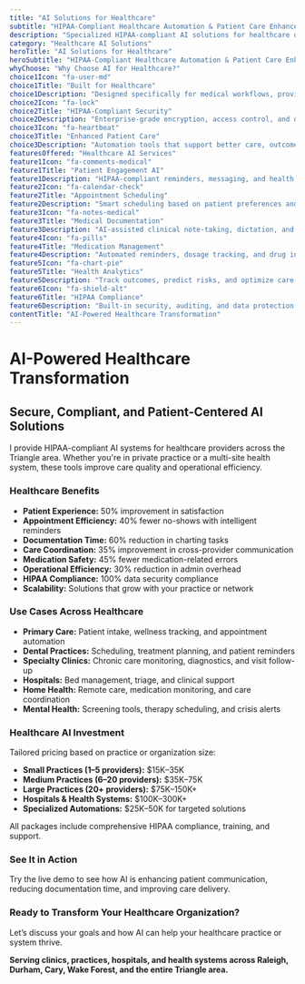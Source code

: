```yaml
---
title: "AI Solutions for Healthcare"
subtitle: "HIPAA-Compliant Healthcare Automation & Patient Care Enhancement"
description: "Specialized HIPAA-compliant AI solutions for healthcare organizations in the Triangle area. From patient engagement and appointment scheduling to medical documentation and healthcare automation—built with security and compliance at the core."
category: "Healthcare AI Solutions"
heroTitle: "AI Solutions for Healthcare"
heroSubtitle: "HIPAA-Compliant Healthcare Automation & Patient Care Enhancement"
whyChoose: "Why Choose AI for Healthcare?"
choice1Icon: "fa-user-md"
choice1Title: "Built for Healthcare"
choice1Description: "Designed specifically for medical workflows, provider needs, and patient care"
choice2Icon: "fa-lock"
choice2Title: "HIPAA-Compliant Security"
choice2Description: "Enterprise-grade encryption, access control, and data privacy standards"
choice3Icon: "fa-heartbeat"
choice3Title: "Enhanced Patient Care"
choice3Description: "Automation tools that support better care, outcomes, and satisfaction"
featuresOffered: "Healthcare AI Services"
feature1Icon: "fa-comments-medical"
feature1Title: "Patient Engagement AI"
feature1Description: "HIPAA-compliant reminders, messaging, and health education tools"
feature2Icon: "fa-calendar-check"
feature2Title: "Appointment Scheduling"
feature2Description: "Smart scheduling based on patient preferences and provider availability"
feature3Icon: "fa-notes-medical"
feature3Title: "Medical Documentation"
feature3Description: "AI-assisted clinical note-taking, dictation, and EHR integration"
feature4Icon: "fa-pills"
feature4Title: "Medication Management"
feature4Description: "Automated reminders, dosage tracking, and drug interaction alerts"
feature5Icon: "fa-chart-pie"
feature5Title: "Health Analytics"
feature5Description: "Track outcomes, predict risks, and optimize care using patient data"
feature6Icon: "fa-shield-alt"
feature6Title: "HIPAA Compliance"
feature6Description: "Built-in security, auditing, and data protection for regulatory compliance"
contentTitle: "AI-Powered Healthcare Transformation"
---
```


# AI-Powered Healthcare Transformation

## Secure, Compliant, and Patient-Centered AI Solutions

I provide HIPAA-compliant AI systems for healthcare providers across the Triangle area. Whether you're in private practice or a multi-site health system, these tools improve care quality and operational efficiency.

### Healthcare Benefits

- **Patient Experience:** 50% improvement in satisfaction  
- **Appointment Efficiency:** 40% fewer no-shows with intelligent reminders  
- **Documentation Time:** 60% reduction in charting tasks  
- **Care Coordination:** 35% improvement in cross-provider communication  
- **Medication Safety:** 45% fewer medication-related errors  
- **Operational Efficiency:** 30% reduction in admin overhead  
- **HIPAA Compliance:** 100% data security compliance  
- **Scalability:** Solutions that grow with your practice or network  

### Use Cases Across Healthcare

- **Primary Care:** Patient intake, wellness tracking, and appointment automation  
- **Dental Practices:** Scheduling, treatment planning, and patient reminders  
- **Specialty Clinics:** Chronic care monitoring, diagnostics, and visit follow-up  
- **Hospitals:** Bed management, triage, and clinical support  
- **Home Health:** Remote care, medication monitoring, and care coordination  
- **Mental Health:** Screening tools, therapy scheduling, and crisis alerts  

### Healthcare AI Investment

Tailored pricing based on practice or organization size:

- **Small Practices (1–5 providers):** $15K–35K  
- **Medium Practices (6–20 providers):** $35K–75K  
- **Large Practices (20+ providers):** $75K–150K+  
- **Hospitals & Health Systems:** $100K–300K+  
- **Specialized Automations:** $25K–50K for targeted solutions  

All packages include comprehensive HIPAA compliance, training, and support.

### See It in Action

Try the live demo to see how AI is enhancing patient communication, reducing documentation time, and improving care delivery.

### Ready to Transform Your Healthcare Organization?

Let’s discuss your goals and how AI can help your healthcare practice or system thrive.

**Serving clinics, practices, hospitals, and health systems across Raleigh, Durham, Cary, Wake Forest, and the entire Triangle area.**
